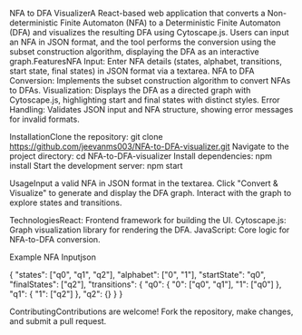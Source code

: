NFA to DFA VisualizerA React-based web application that converts a Non-deterministic Finite Automaton (NFA) to a Deterministic Finite Automaton (DFA) and visualizes the resulting DFA using Cytoscape.js. Users can input an NFA in JSON format, and the tool performs the conversion using the subset construction algorithm, displaying the DFA as an interactive graph.FeaturesNFA Input: Enter NFA details (states, alphabet, transitions, start state, final states) in JSON format via a textarea.
NFA to DFA Conversion: Implements the subset construction algorithm to convert NFAs to DFAs.
Visualization: Displays the DFA as a directed graph with Cytoscape.js, highlighting start and final states with distinct styles.
Error Handling: Validates JSON input and NFA structure, showing error messages for invalid formats.

InstallationClone the repository: git clone https://github.com/jeevanms003/NFA-to-DFA-visualizer.git
Navigate to the project directory: cd NFA-to-DFA-visualizer
Install dependencies: npm install
Start the development server: npm start

UsageInput a valid NFA in JSON format in the textarea.
Click "Convert & Visualize" to generate and display the DFA graph.
Interact with the graph to explore states and transitions.

TechnologiesReact: Frontend framework for building the UI.
Cytoscape.js: Graph visualization library for rendering the DFA.
JavaScript: Core logic for NFA-to-DFA conversion.

Example NFA Inputjson

{
  "states": ["q0", "q1", "q2"],
  "alphabet": ["0", "1"],
  "startState": "q0",
  "finalStates": ["q2"],
  "transitions": {
    "q0": { "0": ["q0", "q1"], "1": ["q0"] },
    "q1": { "1": ["q2"] },
    "q2": {}
  }
}

ContributingContributions are welcome! Fork the repository, make changes, and submit a pull request.



